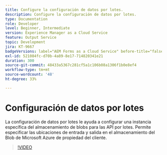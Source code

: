 ```yaml
---
title: Configure la configuración de datos por lotes.
description: Configure la configuración de datos por lotes.
type: Documentation
role: Developer
level: Beginner, Intermediate
version: Experience Manager as a Cloud Service
feature: Output Service
topic: Development
jira: KT-9667
badgeVersions: label="AEM Forms as a Cloud Service" before-title="false"
exl-id: 521084fc-d70b-4a89-8e17-714820341e21
duration: 300
source-git-commit: 48433a5367c281cf5a1c106b08a1306f1b0e8ef4
workflow-type: tm+mt
source-wordcount: '48'
ht-degree: 33%

---
```


# Configuración de datos por lotes

La configuración de datos por lotes le ayuda a configurar una instancia específica del almacenamiento de blobs para las API por lotes. Permite especificar las ubicaciones de entrada y salida en el almacenamiento del Blob de Microsoft Azure de propiedad del cliente.

>[!VIDEO](https://video.tv.adobe.com/v/343712?quality=12&learn=on&captions=spa)
